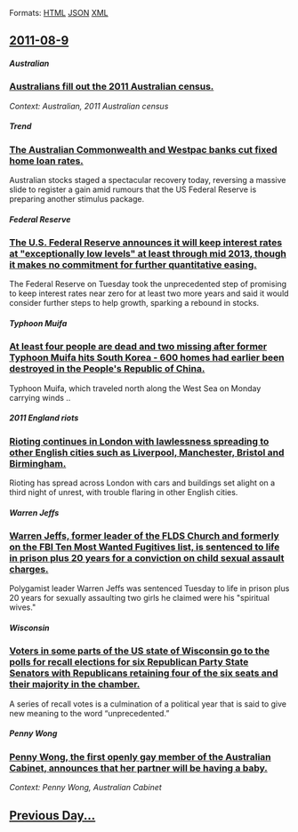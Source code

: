 
Formats: [HTML](2011/08/9/index.html)  [JSON](2011/08/9/index.json)  [XML](2011/08/9/index.xml)  

## [2011-08-9](/news/2011/08/9/index.md)

##### Australian
### [Australians fill out the 2011 Australian census. ](/news/2011/08/9/australians-fill-out-the-2011-australian-census.md)
_Context: Australian, 2011 Australian census_

##### Trend
### [The Australian Commonwealth and Westpac banks cut fixed home loan rates. ](/news/2011/08/9/the-australian-commonwealth-and-westpac-banks-cut-fixed-home-loan-rates.md)
Australian stocks staged a spectacular recovery today, reversing a massive slide to register a gain amid rumours that the US Federal Reserve is preparing another stimulus package.

##### Federal Reserve
### [The U.S. Federal Reserve announces it will keep interest rates at "exceptionally low levels" at least through mid 2013, though it makes no commitment for further quantitative easing. ](/news/2011/08/9/the-u-s-federal-reserve-announces-it-will-keep-interest-rates-at-exceptionally-low-levels-at-least-through-mid-2013-though-it-makes-no-c.md)
The Federal Reserve on Tuesday took the unprecedented step of promising to keep interest rates near zero for at least two more years and said it would consider further steps to help growth, sparking a rebound in stocks.

##### Typhoon Muifa
### [At least four people are dead and two missing after former Typhoon Muifa hits South Korea - 600 homes had earlier been destroyed in the People's Republic of China. ](/news/2011/08/9/at-least-four-people-are-dead-and-two-missing-after-former-typhoon-muifa-hits-south-korea-600-homes-had-earlier-been-destroyed-in-the-peop.md)
Typhoon Muifa, which traveled north along the West Sea on Monday carrying winds ..

##### 2011 England riots
### [Rioting continues in London with lawlessness spreading to other English cities such as Liverpool, Manchester, Bristol and Birmingham. ](/news/2011/08/9/rioting-continues-in-london-with-lawlessness-spreading-to-other-english-cities-such-as-liverpool-manchester-bristol-and-birmingham.md)
Rioting has spread across London with cars and buildings set alight on a third night of unrest, with trouble flaring in other English cities.

##### Warren Jeffs
### [Warren Jeffs, former leader of the FLDS Church and formerly on the FBI Ten Most Wanted Fugitives list, is sentenced to life in prison plus 20 years for a conviction on child sexual assault charges. ](/news/2011/08/9/warren-jeffs-former-leader-of-the-flds-church-and-formerly-on-the-fbi-ten-most-wanted-fugitives-list-is-sentenced-to-life-in-prison-plus-2.md)
Polygamist leader Warren Jeffs was sentenced Tuesday to life in prison plus 20 years for sexually assaulting two girls he claimed were his &quot;spiritual wives.&quot;

##### Wisconsin
### [Voters in some parts of the US state of Wisconsin go to the polls for recall elections for six Republican Party State Senators with Republicans retaining four of the six seats and their majority in the chamber. ](/news/2011/08/9/voters-in-some-parts-of-the-us-state-of-wisconsin-go-to-the-polls-for-recall-elections-for-six-republican-party-state-senators-with-republic.md)
A series of recall votes is a culmination of a political year that is said to give new meaning to the word “unprecedented.”

##### Penny Wong
### [Penny Wong, the first openly gay member of the Australian Cabinet, announces that her partner will be having a baby. ](/news/2011/08/9/penny-wong-the-first-openly-gay-member-of-the-australian-cabinet-announces-that-her-partner-will-be-having-a-baby.md)
_Context: Penny Wong, Australian Cabinet_

## [Previous Day...](/news/2011/08/8/index.md)

